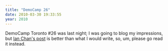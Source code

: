 ```yaml
---
title: "DemoCamp 26"
date: 2010-03-30 19:33:55
year: 2010
---
```

DemoCamp Toronto #26 was last night; I was going to blog my impressions, but <a href="http://chanian.com/2010/03/30/democamp-26/">Ian Chan's post</a> is better than what I would write, so, um, please go read it instead.
